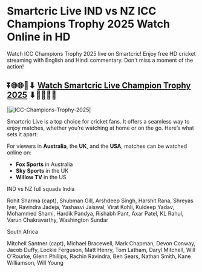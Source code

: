 # Smartcric Live IND vs NZ ICC Champions Trophy 2025 Watch Online in HD

Watch ICC Champions Trophy 2025 live on Smartcric! Enjoy free HD cricket streaming with English and Hindi commentary. Don't miss a moment of the action!

## ⏬🌐🌐📌⬇ [Watch Smartcric Live Champion Trophy 2025](https://ptvsportshd.net/smartcric-hd-cricket/) ⬇📌🌐🌐⏬

|![ICC-Champions-Trophy-2025](https://github.com/user-attachments/assets/eb0c49aa-ae7e-4ae0-a94f-0153617a517c)| 

Smartcric Live is a top choice for cricket fans. It offers a seamless way to enjoy matches, whether you’re watching at home or on the go. Here’s what sets it apart:

For viewers in **Australia**, the **UK**, and the **USA**, matches can be watched online on:
- **Fox Sports** in Australia
- **Sky Sports** in the UK
- **Willow TV** in the US  

IND vs NZ full squads
India

Rohit Sharma (capt), Shubman Gill, Arshdeep Singh, Harshit Rana, Shreyas Iyer, Ravindra Jadeja, Yashasvi Jaiswal, Virat Kohli, Kuldeep Yadav, Mohammed Shami, Hardik Pandya, Rishabh Pant, Axar Patel, KL Rahul, Varun Chakravarthy, Washington Sundar

South Africa

Mitchell Santner (capt), Michael Bracewell, Mark Chapman, Devon Conway, Jacob Duffy, Lockie Ferguson, Matt Henry, Tom Latham, Daryl Mitchell, Will O’Rourke, Glenn Phillips, Rachin Ravindra, Ben Sears, Nathan Smith, Kane Williamson, Will Young

